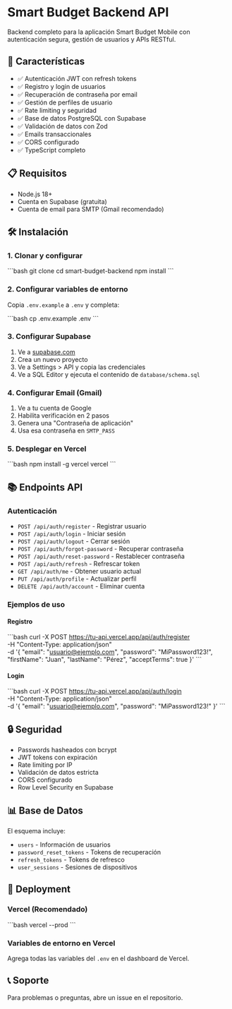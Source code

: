 # Smart Budget Backend API

Backend completo para la aplicación Smart Budget Mobile con autenticación segura, gestión de usuarios y APIs RESTful.

## 🚀 Características

- ✅ Autenticación JWT con refresh tokens
- ✅ Registro y login de usuarios
- ✅ Recuperación de contraseña por email
- ✅ Gestión de perfiles de usuario
- ✅ Rate limiting y seguridad
- ✅ Base de datos PostgreSQL con Supabase
- ✅ Validación de datos con Zod
- ✅ Emails transaccionales
- ✅ CORS configurado
- ✅ TypeScript completo

## 📋 Requisitos

- Node.js 18+
- Cuenta en Supabase (gratuita)
- Cuenta de email para SMTP (Gmail recomendado)

## 🛠️ Instalación

### 1. Clonar y configurar

\`\`\`bash
git clone <tu-repo>
cd smart-budget-backend
npm install
\`\`\`

### 2. Configurar variables de entorno

Copia `.env.example` a `.env` y completa:

\`\`\`bash
cp .env.example .env
\`\`\`

### 3. Configurar Supabase

1. Ve a [supabase.com](https://supabase.com)
2. Crea un nuevo proyecto
3. Ve a Settings > API y copia las credenciales
4. Ve a SQL Editor y ejecuta el contenido de `database/schema.sql`

### 4. Configurar Email (Gmail)

1. Ve a tu cuenta de Google
2. Habilita verificación en 2 pasos
3. Genera una "Contraseña de aplicación"
4. Usa esa contraseña en `SMTP_PASS`

### 5. Desplegar en Vercel

\`\`\`bash
npm install -g vercel
vercel
\`\`\`

## 📚 Endpoints API

### Autenticación

- `POST /api/auth/register` - Registrar usuario
- `POST /api/auth/login` - Iniciar sesión
- `POST /api/auth/logout` - Cerrar sesión
- `POST /api/auth/forgot-password` - Recuperar contraseña
- `POST /api/auth/reset-password` - Restablecer contraseña
- `POST /api/auth/refresh` - Refrescar token
- `GET /api/auth/me` - Obtener usuario actual
- `PUT /api/auth/profile` - Actualizar perfil
- `DELETE /api/auth/account` - Eliminar cuenta

### Ejemplos de uso

#### Registro
\`\`\`bash
curl -X POST https://tu-api.vercel.app/api/auth/register \
  -H "Content-Type: application/json" \
  -d '{
    "email": "usuario@ejemplo.com",
    "password": "MiPassword123!",
    "firstName": "Juan",
    "lastName": "Pérez",
    "acceptTerms": true
  }'
\`\`\`

#### Login
\`\`\`bash
curl -X POST https://tu-api.vercel.app/api/auth/login \
  -H "Content-Type: application/json" \
  -d '{
    "email": "usuario@ejemplo.com",
    "password": "MiPassword123!"
  }'
\`\`\`

## 🔒 Seguridad

- Passwords hasheados con bcrypt
- JWT tokens con expiración
- Rate limiting por IP
- Validación de datos estricta
- CORS configurado
- Row Level Security en Supabase

## 📊 Base de Datos

El esquema incluye:
- `users` - Información de usuarios
- `password_reset_tokens` - Tokens de recuperación
- `refresh_tokens` - Tokens de refresco
- `user_sessions` - Sesiones de dispositivos

## 🚀 Deployment

### Vercel (Recomendado)
\`\`\`bash
vercel --prod
\`\`\`

### Variables de entorno en Vercel
Agrega todas las variables del `.env` en el dashboard de Vercel.

## 📞 Soporte

Para problemas o preguntas, abre un issue en el repositorio.

